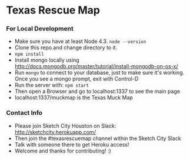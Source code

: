 # Texas Rescue Map

### For Local Development

* Make sure you have at least Node 4.3. `node --version`
* Clone this repo and change directory to it.
* `npm install`
* Install mongo locally using http://docs.mongodb.org/master/tutorial/install-mongodb-on-os-x/
* Run `mongo` to connect to your database, just to make sure it's working. Once you see a mongo prompt, exit with Control-D
* Run the server with: `npm start`
* Then open a Browser and go to localhost:1337 to see the main page
* localhost:1337/muckmap is the Texas Muck Map

### Contact Info

* Please join Sketch City Houston on Slack: http://sketchcity.herokuapp.com/
* Then join the #texasrescuemap channel within the Sketch City Slack
* Talk with someone there to get Heroku access!
* Welcome and thanks for contributing! :)
